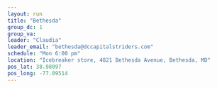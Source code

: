 ```yaml
---
layout: run
title: "Bethesda"
group_dc: 1
group_va: 
leader: "Claudia"
leader_email: "bethesda@dccapitalstriders.com"
schedule: "Mon 6:00 pm"
location: "Icebreaker store, 4821 Bethesda Avenue, Bethesda, MD"
pos_lat: 38.98097
pos_long: -77.09514
---
```

